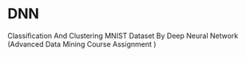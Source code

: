 # DNN
Classification And Clustering MNIST Dataset By Deep Neural Network (Advanced Data Mining Course Assignment )
